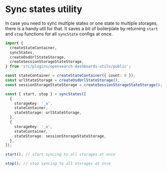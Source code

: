 # Sync states utility

In case you need to sync multiple states or one state to multiple storages, there is a handy util for that.
It saves a bit of boilerplate by returning `start` and `stop` functions for all `syncState` configs at once.

```ts
import {
  createStateContainer,
  syncStates,
  createOsdUrlStateStorage,
  createSessionStorageStateStorage,
} from 'src/plugins/opensearch-dashboards-utils/public';

const stateContainer = createStateContainer({ count: 0 });
const urlStateStorage = createOsdUrlStateStorage();
const sessionStorageStateStorage = createSessionStorageStateStorage();

const { start, stop } = syncStates([
  {
    storageKey: '_a',
    stateContainer,
    stateStorage: urlStateStorage,
  },
  {
    storageKey: '_a',
    stateContainer,
    stateStorage: sessionStorageStateStorage,
  },
]);

start(); // start syncing to all storages at once

stop(); // stop syncing to all storages at once
```
